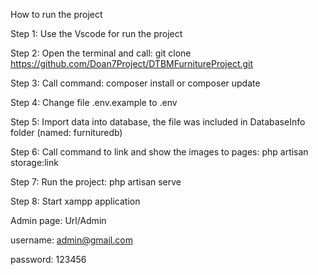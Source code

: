 How to run the project

Step 1: Use the Vscode for run the project

Step 2: Open the terminal and call: git clone https://github.com/Doan7Project/DTBMFurnitureProject.git

Step 3: Call command: composer install or composer update

Step 4: Change file .env.example to .env

Step 5: Import data into database, the file was included in DatabaseInfo folder (named: furnituredb)

Step 6: Call command to link and show the images to pages: php artisan storage:link

Step 7: Run the project: php artisan serve

Step 8: Start xampp application

Admin page: Url/Admin

username: admin@gmail.com

password: 123456
